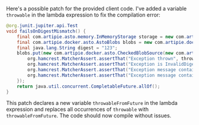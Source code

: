 Here's a possible patch for the provided client code. I've added a variable `throwable` in the lambda expression to fix the compilation error:
```java
@org.junit.jupiter.api.Test
void failsOnDigestMismatch() {
    final com.artipie.asto.memory.InMemoryStorage storage = new com.artipie.asto.memory.InMemoryStorage();
    final com.artipie.docker.asto.AstoBlobs blobs = new com.artipie.docker.asto.AstoBlobs(storage, new com.artipie.docker.asto.DefaultLayout(), new com.artipie.docker.RepoName.Simple("any"));
    final java.lang.String digest = "123";
    blobs.put(new com.artipie.docker.asto.CheckedBlobSource(new com.artipie.asto.Content.From("data".getBytes()), new com.artipie.docker.Digest.Sha256(digest))).toCompletableFuture().handle(( blob, throwableFromFuture) -> {
        org.hamcrest.MatcherAssert.assertThat("Exception thrown", throwableFromFuture, new com.artipie.docker.asto.IsNot<>(new com.artipie.docker.asto.IsNull<>()));
        org.hamcrest.MatcherAssert.assertThat("Exception is InvalidDigestException", com.google.common.base.Throwables.getRootCause(throwableFromFuture), new org.hamcrest.core.IsInstanceOf(com.artipie.docker.error.InvalidDigestException.class));
        org.hamcrest.MatcherAssert.assertThat("Exception message contains calculated digest", com.google.common.base.Throwables.getRootCause(throwableFromFuture).getMessage(), new org.hamcrest.core.StringStartsWith(new org.hamcrest.core.StringValue(com.artipie.docker.Digest.Sha256.NAME)));
        org.hamcrest.MatcherAssert.assertThat("Exception message contains expected digest", com.google.common.base.Throwables.getRootCause(throwableFromFuture).getMessage(), new org.hamcrest.core.StringContains(digest));
    });
    return java.util.concurrent.CompletableFuture.allOf();
}
```
This patch declares a new variable `throwableFromFuture` in the lambda expression and replaces all occurrences of `throwable` with `throwableFromFuture`. The code should now compile without issues.